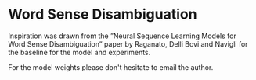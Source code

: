 # Word Sense Disambiguation

Inspiration was drawn from the ”Neural Sequence Learning Models for Word Sense Disambiguation” paper by Raganato, Delli Bovi and Navigli for the baseline for the model and experiments. 

For the model weights please don't hesitate to email the author.

